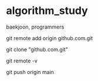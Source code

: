 # algorithm_study
baekjoon, programmers

git remote add origin github.com.git

git clone "github.com.git"

git remote -v

git push origin main
